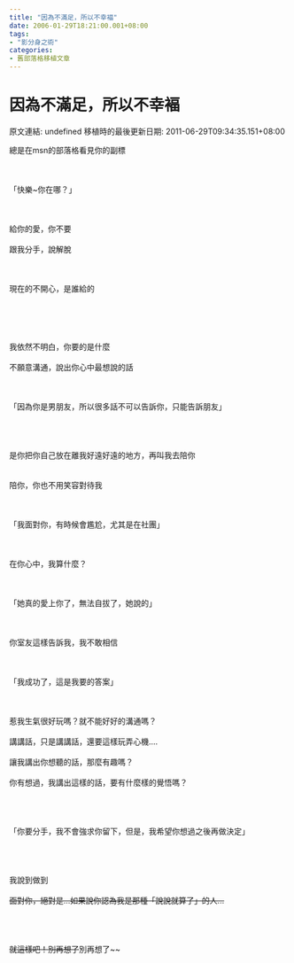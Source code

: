 ```yaml
---
title: "因為不滿足，所以不幸褔"
date: 2006-01-29T18:21:00.001+08:00
tags: 
- "影分身之術"
categories:
- 舊部落格移植文章
---
```


# 因為不滿足，所以不幸褔

原文連結: undefined
移植時的最後更新日期: 2011-06-29T09:34:35.151+08:00

總是在msn的部落格看見你的副標<br /><br /><br /><br />「快樂~你在哪？」<br /><br /><br /><br />給你的愛，你不要<br /><br />跟我分手，說解脫<br /><br /><br /><br />現在的不開心，是誰給的<br /><br /><br /><br /><br /><br />我依然不明白，你要的是什麼<br /><br />不願意溝通，說出你心中最想說的話<br /><br /><br /><br />「因為你是男朋友，所以很多話不可以告訴你，只能告訴朋友」<br /><br /><br /><br /><br />是你把你自己放在離我好遠好遠的地方，再叫我去陪你<br /><br /><br />陪你，你也不用笑容對待我<br /><br /><br /><br />「我面對你，有時候會尷尬，尤其是在社團」<br /><br /><br /><br />在你心中，我算什麼？<br /><br /><br /><br />「她真的愛上你了，無法自拔了，她說的」<br /><br /><br /><br />你室友這樣告訴我，我不敢相信<br /><br /><br /><br />「我成功了，這是我要的答案」<br /><br /><br /><br />惹我生氣很好玩嗎？就不能好好的溝通嗎？<br /><br />講講話，只是講講話，還要這樣玩弄心機....<br /><br />讓我講出你想聽的話，那麼有趣嗎？<br /><br />你有想過，我講出這樣的話，要有什麼樣的覺悟嗎？<br /><br /><br /><br /><br />「你要分手，我不會強求你留下，但是，我希望你想過之後再做決定」<br /><br /><br /><br /><br />我說到做到~~<br /><br />面對你，絕對是...如果說你認為我是那種「說說就算了」的人...<br /><br /><br /><br /><br />就這樣吧！別再想了~~別再想了~~
